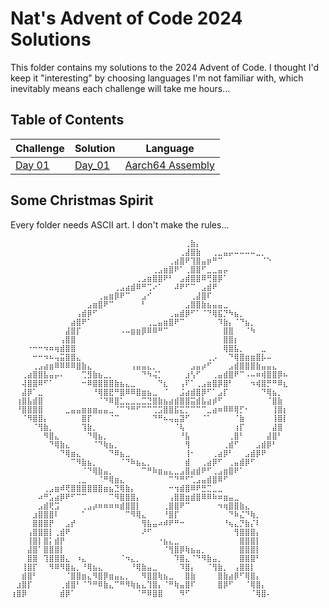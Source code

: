 # Nat's Advent of Code 2024 Solutions

This folder contains my solutions to the 2024 Advent of Code. I thought I'd keep
it "interesting" by choosing languages I'm not familiar with, which inevitably
means each challenge will take me hours...

## Table of Contents

| Challenge                                     | Solution            | Language                                                                                  |
|-----------------------------------------------|---------------------|-------------------------------------------------------------------------------------------|
| [Day 01](https://adventofcode.com/2024/day/1) | [Day_01](./Day_01/) | [Aarch64 Assembly](https://documentation-service.arm.com/static/64e7245d04d0d65e67136806) |

## Some Christmas Spirit

Every folder needs ASCII art. I don't make the rules...

```text
⠀⠀⠀⠀⠀⠀⠀⠀⠀⠀⠀⠀⠀⠀⠀⠀⠀⠀⠀⠀⠀⠀⠀⠀⠀⠀⠀⠀⠀⠀⠀⠀⢀⣷⡄⠀⠀⠀⠀⠀⠀⠀⠀⠀⠀⠀⠀⠀⠀⠀⠀
⠀⠀⠀⠀⠀⠀⠀⠀⠀⠀⠀⠀⠀⠀⠀⠀⠀⠀⠀⠀⠀⠀⠀⠀⠀⠀⠀⠀⠀⠀⠀⢀⣼⣿⣷⠀⠀⢀⣀⣤⡤⠤⠤⠤⠤⣀⡀⠀⠀⠀⠀
⠀⠀⠀⠀⠀⠀⠀⠀⠀⠀⠀⠀⠀⠀⠀⠀⠀⠀⠀⠀⠀⠀⠀⠀⠀⠀⠀⠀⠀⢀⣴⣿⠟⢹⣿⣤⡶⠛⠉⠀⠀⠀⠀⠀⠀⠀⠈⠑⠀⠀⠀
⠀⠀⠀⠀⠀⠀⠀⠀⠀⠀⠀⠀⠀⠀⠀⠀⠀⠀⠀⠀⠀⠀⠀⠀⠀⠀⢀⣠⣶⣿⠟⠁⢀⣿⣿⠋⣀⣀⣤⡤⠀⠀⠀⠀⠀⠀⠀⠀⠀⠀⠀
⠀⠀⠀⠀⠀⠀⠀⠀⠀⠀⠀⠀⠀⠀⠀⠀⠀⠀⠀⠀⠀⠀⠀⢀⣠⣶⣿⣿⠟⠃⠀⣠⣾⣿⣿⠿⢛⣿⡿⠁⠀⠀⠀⠀⠀⠀⠀⠀⠀⠀⠀
⠀⠀⠀⠀⠀⠀⠀⠀⠀⠀⠀⠀⠀⠀⠀⠀⠀⠀⠀⢀⣠⣴⣾⠿⠛⢉⠔⠁⠀⠀⠼⠟⠋⠉⠀⣠⣾⠟⠀⠀⠀⠀⠀⠀⠀⠀⠀⠀⠀⠀⠀
⠀⠀⠀⠀⠀⠀⠀⠀⠀⠀⠀⠀⠀⠀⠀⠀⢀⣤⣶⡿⠟⠉⠀⠀⣠⠊⠀⠀⠀⠀⠀⠀⠀⢀⣼⣿⠏⠀⠀⠀⠀⠀⠀⠀⠀⠀⠀⠀⠀⠀⠀
⠀⠀⠀⠀⠀⠀⠀⠀⠀⠀⠀⠀⠀⠀⣠⣶⣿⠟⠉⠀⠀⠀⠀⠀⠃⠀⠀⠀⠀⠀⠀⠀⣠⣿⣿⣷⣦⣤⣤⣀⠀⠀⠀⠀⠀⠀⠀⠀⠀⠀⠀
⠀⠀⠀⠀⠀⠀⠀⠀⠀⠀⠀⠀⢠⣾⡿⠋⠀⠀⠀⠀⠀⠀⠀⠀⠀⠀⠀⠀⠀⢀⣤⣾⡿⠋⠁⠈⠙⢿⣯⡙⠳⣦⡀⠀⠀⠀⠀⠀⠀⠀⠀
⠀⠀⠀⠀⠀⠀⠀⠀⠀⠀⠀⣴⣿⠟⠁⠀⠀⠀⠀⠀⠀⠀⠀⠀⠀⢀⣀⣤⣶⣿⠟⠉⠀⠀⠀⠀⠀⠀⠹⣷⡄⠈⠙⣦⡀⠀⠀⠀⠀⠀⠀
⠀⠀⠀⠀⠀⠀⠀⠀⠀⠀⣼⣿⡏⠀⠀⠀⠀⠀⠀⠀⠠⠤⣶⣶⡿⠿⠿⠛⠉⠀⠀⠀⠀⠀⠀⠀⠀⠀⠀⣿⣿⠀⠀⠈⠳⠀⠀⠀⠀⠀⠀
⠀⠀⠀⠀⠀⠀⠀⠀⠀⢠⣿⣿⠀⠀⠀⠀⠀⠀⠀⠀⠀⠀⠀⠀⠀⠀⠀⠀⠀⠀⠀⠀⠀⠀⠀⠀⠀⠀⠀⣿⣿⡆⠀⠀⠀⠀⠀⠀⠀⠀⠀
⠀⠀⠀⠐⠒⠒⠲⠶⢶⣾⣿⣿⠀⠀⠀⠀⠀⠀⠀⠀⠀⠀⠀⠀⠀⠀⠀⠀⠀⠀⠀⠀⠀⠀⠀⠀⠀⠀⠀⢿⣿⣧⡀⠀⠀⠀⣀⠀⠀⠀⠀
⠀⠀⠀⠀⠒⠒⠲⠦⢤⣭⣿⣿⣄⠀⠀⠀⠀⠀⠀⠀⠀⠀⠀⠀⠀⠀⠀⠀⠀⠀⠀⠀⠀⠀⠀⠀⢀⡠⠀⠀⠙⢿⣿⣶⣶⣿⡧⠤⠀⠀⠀
⠀⠀⠀⠀⢀⣠⣴⣶⠿⠿⠿⠿⣿⣷⣄⠀⠀⠀⠀⠀⠀⠀⢠⣤⣤⣄⡀⠀⠀⠀⠀⠀⠀⣠⣤⡴⠋⠀⠀⠀⣠⣾⣿⣿⣿⣷⣤⣤⣄⠀⠀
⠀⠀⢀⣴⣿⣿⣧⣤⡤⠄⠀⠀⠀⢉⣻⣷⣦⣀⡀⠀⠀⠀⠀⠀⠙⠳⢬⡁⠀⠀⠀⠀⣰⢣⠋⠀⠀⢀⣤⣾⣿⠟⠉⠠⠤⠶⢾⣿⣿⡿⠦
⠀⠀⢼⣿⣿⠿⠋⠁⠀⠀⠀⠀⠀⠒⠿⣿⣿⣿⣿⣷⣦⣄⣀⠀⠀⠀⠀⠙⣆⠀⠀⢠⠏⠁⢀⣠⣶⣿⡿⣿⠃⠀⠀⠀⠲⢾⣿⡛⠛⠿⣆
⠀⠀⣼⡿⠁⣀⠀⠀⠀⠀⠀⠀⠀⠀⠀⠘⢿⣿⣟⠛⣿⠿⠿⣿⣶⣦⣀⠀⠈⠀⠀⣨⣴⣾⣿⡿⠋⠁⣠⡏⠀⠀⠀⠀⠀⠀⠙⢿⣦⡀⠀
⠀⢰⣿⣧⣾⣿⠀⠀⠀⠀⠀⠀⠀⠀⠀⠀⠈⠙⠿⣿⣁⣀⣀⣀⣉⣙⣿⣷⣦⣴⣾⣿⣿⣭⣾⣧⣴⡾⠋⠀⠀⠀⠀⠀⠀⠀⠀⠈⣿⣷⠀
⠀⠘⣿⣿⣿⣿⠀⠀⠀⠀⣀⣤⣤⣶⣶⣶⣤⣤⣀⠈⠉⠙⠛⠋⠉⠉⢉⣩⣿⣿⣯⣍⡉⠉⠉⠉⣀⣴⠶⠿⠿⢿⡋⠂⠀⠀⠀⠀⢸⣿⡆
⠀⠀⠈⠻⣿⣿⡄⠀⠀⠀⠀⠀⠀⣿⡏⠀⠀⠀⠈⠉⠀⠀⠀⠀⠀⠀⠙⠛⠦⢤⣤⣽⠋⠀⠀⠈⠁⠀⠀⠀⠀⠈⣷⠀⠀⠀⠀⠀⢸⣿⡇
⠀⠀⠀⠀⠈⢻⣷⡀⠀⠀⠀⠀⠀⢹⣷⡀⠀⠀⠀⠀⠀⠀⠀⠀⠀⠀⠀⠀⠀⠀⠈⢧⠀⠀⠀⠀⠀⠀⠀⠀⠀⢰⡏⠀⠀⠀⠀⠀⣼⣿⠀
⠀⠀⠀⠀⠀⠀⠻⣿⣄⠀⠀⠀⠀⠀⠙⢿⣦⡀⠀⠀⠀⠀⠀⠀⠀⠀⠀⠀⠀⠀⠀⠘⣧⠀⠀⠀⠀⠀⠀⠀⢀⣿⠃⠀⠀⠀⠀⣼⣿⠃⠀
⠀⠀⠀⠀⠀⠀⠀⠙⢿⣷⣄⠀⠀⠀⠀⠈⠙⢷⣦⡀⠀⠀⠀⠀⠀⠀⠀⠀⠀⠀⠀⠀⢻⠀⠀⠀⠀⠀⠀⢀⣾⠋⠀⠀⠀⣠⣾⡿⠃⠀⠀
⠀⠀⠀⠀⠀⠀⠀⠀⠀⠙⢿⣶⣄⠀⠀⠀⠀⠀⠙⠿⣦⣀⠀⠀⠀⠀⠀⠀⠀⠀⠀⠀⢸⠂⠀⠀⠀⢀⣴⡿⠃⠀⠀⣠⣾⡿⠟⠀⠀⠀⠀
⠀⠀⠀⠀⠀⠀⠀⠀⠀⠀⠀⠉⠻⣷⣦⡀⠀⠀⠀⠀⠈⠙⠷⣦⣄⡀⠀⠀⠀⠀⠀⠀⣾⠀⠀⢀⣴⡿⠋⠀⢀⣤⣾⡿⠋⠀⠀⠀⠀⠀⠀
⠀⠀⠀⠀⠀⠀⠀⠀⠀⠀⠀⠀⠀⠈⠙⢿⣷⣤⡀⠀⠀⠀⠀⠀⠉⠛⠷⣶⣤⣄⣀⣠⣿⣴⣾⠟⠋⢀⣠⣶⣿⠟⠁⠀⠀⠀⠀⠀⠀⠀⠀
⠀⠀⠀⠀⠀⠀⠀⠀⠀⠀⠀⠀⢀⣀⠀⠀⠈⠛⢿⣶⣄⠀⠀⠀⠀⠀⠀⠀⠀⠉⠙⠛⠋⢁⣠⣤⣾⣿⠿⠋⠀⠀⠀⠀⠀⠀⠀⠀⠀⠀⠀
⠀⠀⠀⠀⠀⠀⢀⣠⣶⠾⢟⣿⣿⣿⣿⣿⣿⣶⣦⣙⢿⣷⡄⠀⠀⠀⠀⠀⠀⠒⢲⣾⣿⠿⠟⣛⣉⣀⣀⠀⠀⠀⠀⠀⠀⠀⠀⠀⠀⠀⠀
⠀⠀⠀⠀⠀⠴⠛⣡⣴⡿⠟⠋⠉⠉⠀⠀⠀⠀⠉⠻⣿⣿⣿⡄⠀⠀⠀⠀⠀⢠⣿⣿⣶⣾⣿⠿⠿⠷⠶⣶⣤⣀⠀⠀⠀⠀⠀⠀⠀⠀⠀
⠀⠀⠀⠀⠀⣠⣾⢟⣩⠀⠀⠀⠀⢀⣠⡴⠶⠶⠶⠶⣾⣿⣿⡇⠀⠀⠀⠀⢀⣿⣿⠟⠉⠀⠀⠀⠀⠀⠲⢶⣿⣿⣷⣄⠀⠀⠀⠀⠀⠀⠀
⠀⠀⠀⠀⣰⣿⣿⣿⠇⠀⠀⠀⠀⠁⠀⠀⠀⠀⠀⠀⠀⠉⠻⢿⣄⠀⠀⠀⠘⣿⡏⠀⠀⠀⠀⠀⠀⠀⠀⠀⠙⠷⣌⠙⢷⡀⠀⠀⠀⠀⠀
⠀⠀⠀⠀⣿⣿⣿⡟⠀⠀⣠⡞⠀⠀⠀⠀⠀⠀⠀⠀⠀⠀⠀⠀⢻⣧⣤⠴⠾⠟⠛⠒⠀⠀⠀⠀⠀⠀⠀⠘⢦⣄⡙⣷⡌⠇⠀⠀⠀⠀⠀
⠀⠀⠀⢠⣿⣿⣿⡇⢀⣾⠟⠀⠀⠀⠀⠀⠀⠀⠀⠀⠀⠀⠀⠀⠜⠋⠀⠀⠀⠀⠀⠀⠀⠀⠀⠀⠀⠀⠀⠀⠀⢻⣿⣿⣿⡄⠀⠀⠀⠀⠀
⠀⠀⠀⢸⣿⡇⣿⡅⣾⡟⠀⠀⠀⠀⠀⠀⠀⠀⠀⠀⠀⠀⠀⠀⠀⠀⠀⠐⣦⣄⣀⠀⠀⠀⠀⠀⠀⠀⠀⠀⠀⠀⣿⣿⣿⡇⠀⠀⠀⠀⠀
⠀⠀⠀⣼⣿⠁⣿⣿⣿⡇⠀⠀⠀⠀⠀⠀⠀⠀⠀⠀⠀⠀⠀⠀⠀⠀⠀⠀⠈⢻⣿⡿⢷⣦⣤⡀⠀⠀⠀⠀⠀⠀⣿⣿⣿⡇⠀⠀⠀⠀⠀
⠀⠀⠀⣿⣿⠀⢹⣿⣿⣿⣄⠀⠰⣄⠀⠀⠀⠀⠀⠀⠈⠲⣄⡀⠀⠀⠀⠀⠀⠀⠹⣿⣄⠈⠙⠻⣷⣤⡀⠀⠀⠀⣿⣿⣿⠃⠀⠀⠀⠀⠀
⠀⠀⢸⣿⡏⠀⠀⠻⠿⠻⣿⣦⡀⠘⢿⣦⣄⠀⠀⠀⠀⠀⠘⢿⣷⣤⣀⠀⠀⠀⠀⠹⣿⡄⠀⠀⠈⢻⣷⡀⠀⢠⣿⣿⡇⠀⠀⠀⠀⠀⠀
⠀⠀⣾⣿⠃⠀⠀⠀⠀⠀⠈⣿⣿⣶⣄⠻⣿⡿⣶⣤⣄⡀⠀⠀⠻⣿⣿⢷⣦⣀⠀⠀⣿⣷⠀⠀⠀⠀⣿⣷⣴⡿⠋⢿⣿⡄⠀⠀⠀⠀⠀
⠀⣰⣿⡏⠀⠀⠀⠀⠀⢀⣾⣿⠃⠈⠙⠛⠿⣷⣄⠉⠛⠻⢷⣦⣄⢹⣿⡄⠈⠛⢷⣤⣿⠏⠀⠀⠀⠀⣿⡿⠋⠀⠀⠈⢿⣿⡄⠀⠀⠀⠀
⢰⣿⡿⠀⠀⠀⠀⠀⠀⣾⡿⠁⠀⠀⠀⠀⠀⠀⠀⠀⠀⠀⠀⠈⠛⠿⣿⣿⠀⠀⠀⠻⠋⠀⠀⠀⠀⠀⠀⠀⠀⠀⠀⠀⠈⢿⣿⠄⠀⠀⠀
```
